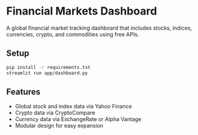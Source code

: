 # Financial Markets Dashboard

A global financial market tracking dashboard that includes stocks, indices, currencies, crypto, and commodities using free APIs.

## Setup

```bash
pip install -r requirements.txt
streamlit run app/dashboard.py
```

## Features
- Global stock and index data via Yahoo Finance
- Crypto data via CryptoCompare
- Currency data via ExchangeRate or Alpha Vantage
- Modular design for easy expansion
